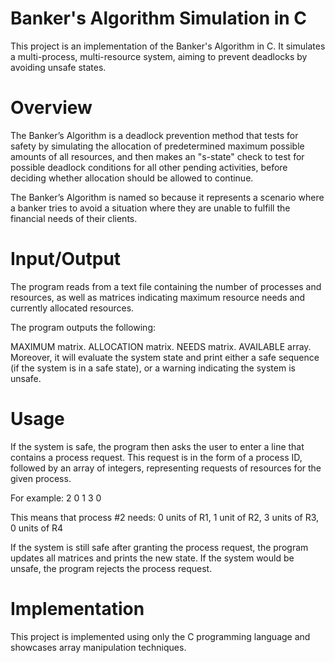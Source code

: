 # Banker's Algorithm Simulation in C
This project is an implementation of the Banker's Algorithm in C. It simulates a multi-process,
multi-resource system, aiming to prevent deadlocks by avoiding unsafe states.

# Overview
The Banker’s Algorithm is a deadlock prevention method that tests for safety by simulating the allocation of predetermined maximum possible amounts of all resources,
and then makes an "s-state" check to test for possible deadlock conditions for all other pending activities, before deciding whether allocation should be allowed to continue.

The Banker’s Algorithm is named so because it represents a scenario where a banker tries to avoid a situation where they are unable to fulfill the financial needs of their clients.

# Input/Output
The program reads from a text file containing the number of processes and resources, as well as matrices indicating maximum resource needs and currently allocated resources.

The program outputs the following:

MAXIMUM matrix.
ALLOCATION matrix.
NEEDS matrix.
AVAILABLE array.
Moreover, it will evaluate the system state and print either a safe sequence (if the system is in a safe state), or a warning indicating the system is unsafe.

# Usage
If the system is safe, the program then asks the user to enter a line that contains a process request. This request is in the form of a process ID, followed by an array of integers, representing requests of resources for the given process.

For example: 2 0 1 3 0

This means that process #2 needs: 0 units of R1, 1 unit of R2, 3 units of R3, 0 units of R4

If the system is still safe after granting the process request, the program updates all matrices and prints the new state. If the system would be unsafe, the program rejects the process request.


# Implementation
This project is implemented using only the C programming language and showcases array manipulation techniques.

